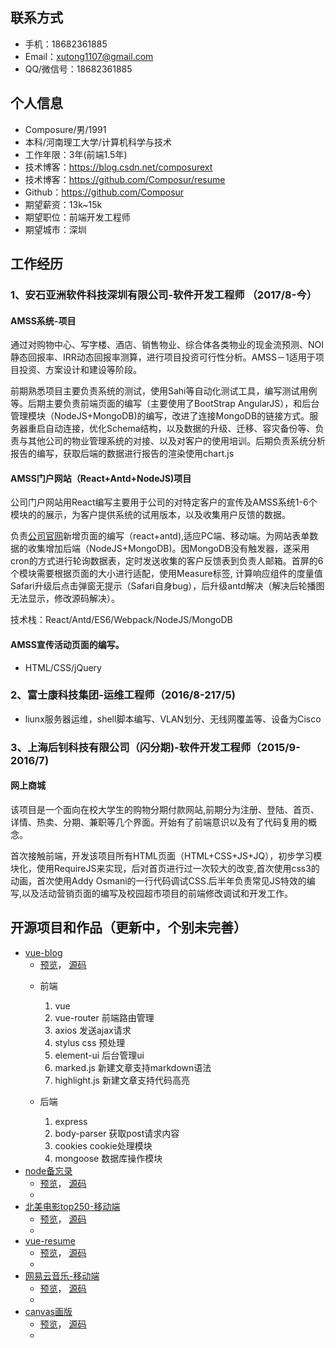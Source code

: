 
## 联系方式
- 手机：18682361885
- Email：xutong1107@gmail.com 
- QQ/微信号：18682361885


## 个人信息

 - Composure/男/1991 
 - 本科/河南理工大学/计算机科学与技术 
 - 工作年限：3年(前端1.5年)
 - 技术博客：https://blog.csdn.net/composurext
 - 技术博客：https://github.com/Composur/resume
 - Github：https://github.com/Composur 
 - 期望薪资：13k~15k
 - 期望职位：前端开发工程师
 - 期望城市：深圳


## 工作经历
### 1、安石亚洲软件科技深圳有限公司-软件开发工程师 （2017/8-今）

#### AMSS系统-项目
通过对购物中心、写字楼、酒店、销售物业、综合体各类物业的现金流预测、NOI静态回报率、IRR动态回报率测算，进行项目投资可行性分析。AMSS－1适用于项目投资、方案设计和建设等阶段。

前期熟悉项目主要负责系统的测试，使用Sahi等自动化测试工具，编写测试用例等。后期主要负责前端页面的编写（主要使用了BootStrap AngularJS），和后台管理模块（NodeJS+MongoDB)的编写，改进了连接MongoDB的链接方式。服务器重启自动连接，优化Schema结构，以及数据的升级、迁移、容灾备份等、负责与其他公司的物业管理系统的对接、以及对客户的使用培训。后期负责系统分析报告的编写，获取后端的数据进行报告的渲染使用chart.js

####  AMSS门户网站（React+Antd+NodeJS)项目
公司门户网站用React编写主要用于公司的对特定客户的宣传及AMSS系统1-6个模块的的展示，为客户提供系统的试用版本，以及收集用户反馈的数据。


负责[公司官网](http://www.amssasia.com.cn)新增页面的编写（react+antd),适应PC端、移动端。为网站表单数据的收集增加后端（NodeJS+MongoDB)。因MongoDB没有触发器，遂采用cron的方式进行轮询数据表，定时发送收集的客户反馈表到负责人邮箱。首屏的6个模块需要根据页面的大小进行适配，使用Measure标签, 计算响应组件的度量值
Safari升级后点击弹窗无提示（Safari自身bug），后升级antd解决（解决后轮播图无法显示，修改源码解决）。

技术栈：React/Antd/ES6/Webpack/NodeJS/MongoDB

#### AMSS宣传活动页面的编写。
+ HTML/CSS/jQuery

### 2、富士康科技集团-运维工程师（2016/8-217/5)
+ liunx服务器运维，shell脚本编写、VLAN划分、无线网覆盖等、设备为Cisco
### 3、上海后钊科技有限公司（闪分期)-软件开发工程师（2015/9-2016/7)
####  网上商城
该项目是一个面向在校大学生的购物分期付款网站,前期分为注册、登陆、首页、详情、热卖、分期、兼职等几个界面。开始有了前端意识以及有了代码复用的概念。

首次接触前端，开发该项目所有HTML页面（HTML+CSS+JS+JQ），初步学习模块化，使用RequireJS来实现，后对首页进行过一次较大的改变,首次使用css3的动画，首次使用Addy Osmani的一行代码调试CSS.后半年负责常见JS特效的编写,以及活动营销页面的编写及校园超市项目的前端修改调试和开发工作。

## 开源项目和作品（更新中，个别未完善）

+ [vue-blog](https://github.com/Composur/vue-project)
    + [预览]()， [源码](https://github.com/Composur/vue-project/tree/master/vue-blog2)
    * 前端
        1. vue
        2. vue-router 前端路由管理
        3. axios 发送ajax请求
        4. stylus css 预处理
        5. element-ui 后台管理ui
        6. marked.js 新建文章支持markdown语法
        7. highlight.js 新建文章支持代码高亮

    * 后端
        1. express
        2. body-parser 获取post请求内容
        3. cookies cookie处理模块
        4. mongoose 数据库操作模块
+ [node备忘录](https://github.com/Composur/resume/tree/master/projects/stickyNotes)
    + [预览]()， [源码](https://github.com/Composur/resume/tree/master/projects/stickyNotes)
    + 
+ [北美电影top250-移动端](https://composur.github.io/resume/projects/douban-movie/index.html) 
    + [预览](https://composur.github.io/resume/projects/douban-movie/index.html)， [源码]()
    + 
+ [vue-resume](https://composur.github.io/vue-project/vue-resume/docs/index.html#/)
    + [预览]()， [源码](https://composur.github.io/vue-project/vue-resume/docs/index.html#/)
    +
+ [网易云音乐-移动端](https://composur.github.io/resume/projects/music_163/index.html)
   + [预览]()， [源码](https://composur.github.io/resume/projects/music_163/index.html)
    +
+ [canvas画版]()
    + [预览]()， [源码]()
    +
